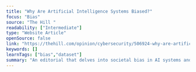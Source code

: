 ```yaml
---
title: "Why Are Artificial Intelligence Systems Biased?"
focus: "Bias"
source: "The Hill "
readability: ["Intermediate"]
type: "Website Article"
openSource: false
link: "https://thehill.com/opinion/cybersecurity/506924-why-are-artificial-intelligence-systems-biased"
keywords: []
learnTags: ["bias","dataset"]
summary: "An editorial that delves into societal bias in AI systems and explores how an increased awareness of bias is sparking industry changes. "
---
```

